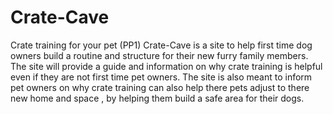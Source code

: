 # Crate-Cave
Crate training for your pet (PP1)
Crate-Cave is a site to help first time dog owners build a routine and structure for their new furry family members. The site will provide a guide and information on why crate training is helpful even if they are not first time pet owners. The site is also meant to inform pet owners on why crate training can also help there pets adjust to there new home and space , by helping them build a safe area for their dogs. 
